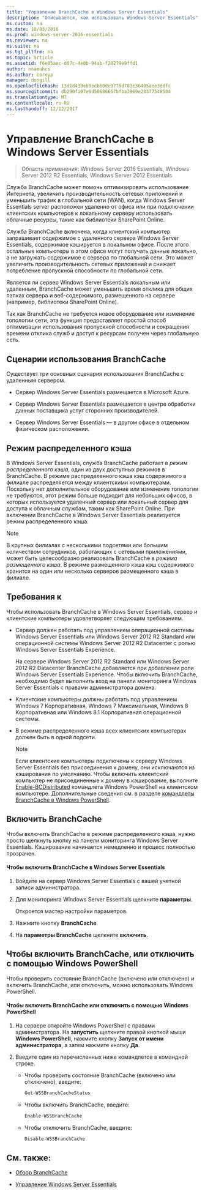 ```yaml
---
title: "Управление BranchCache в Windows Server Essentials"
description: "Описывается, как использовать Windows Server Essentials"
ms.custom: na
ms.date: 10/03/2016
ms.prod: windows-server-2016-essentials
ms.reviewer: na
ms.suite: na
ms.tgt_pltfrm: na
ms.topic: article
ms.assetid: f6e05aec-d07c-4e0b-94ab-f20279e9ffd1
author: nnamuhcs
ms.author: coreyp
manager: dongill
ms.openlocfilehash: 13d1d439eb9eeb60de9779d783e36405aee3ddfc
ms.sourcegitcommit: db290fa07e9d50686667bfba3969e20377548504
ms.translationtype: MT
ms.contentlocale: ru-RU
ms.lasthandoff: 12/12/2017
---
```

# <a name="manage-branchcache-in-windows-server-essentials"></a>Управление BranchCache в Windows Server Essentials

>Область применения: Windows Server 2016 Essentials, Windows Server 2012 R2 Essentials, Windows Server 2012 Essentials

Служба BranchCache может помочь оптимизировать использование Интернета, увеличить производительность сетевых приложений и уменьшить трафик в глобальной сети (WAN), когда Windows Server Essentials server расположен удаленно от офиса или при подключении клиентских компьютеров к локальному серверу использовать облачные ресурсы, такие как библиотеки SharePoint Online.  
  
 Служба BranchCache включена, когда клиентский компьютер запрашивает содержимое с удаленного сервера Windows Server Essentials, содержимое кэшируется в локальном офисе. После этого остальные компьютеры в этом офисе могут получать данные локально, а не загружать содержимое с сервера по глобальной сети. Это может увеличить производительность сетевых приложений и снижает потребление пропускной способности по глобальной сети.  
  
 Является ли сервер Windows Server Essentials локальным или удаленным, BranchCache может уменьшить время отклика для общих папках сервера и веб-содержимого, размещенного на сервере (например, библиотеки SharePoint Online).  
  
 Так как BranchCache не требуется новое оборудование или изменение топологии сети, эта функция предоставляет простой способ оптимизации использования пропускной способности и сокращения времени отклика служб и доступ к ресурсам получен через глобальную сеть.  
  
## <a name="branchcache-scenarios"></a>Сценарии использования BranchCache  
 Существует три основных сценария использования BranchCache с удаленным сервером.  
  
-   Сервер Windows Server Essentials размещается в Microsoft Azure.  
  
-   Сервер Windows Server Essentials размещается в центре обработки данных поставщика услуг сторонних производителей.  
  
-   Сервер Windows Server Essentials — в другом офисе в отдельном физическом расположении.  
  
## <a name="distributed-cache-mode"></a>Режим распределенного кэша  
 В Windows Server Essentials, служба BranchCache работает в *режим распределенного кэша*, один из двух доступных режимов в BranchCache. В режиме распределенного кэша кэш содержимого в филиале распределяется между клиентскими компьютерами. Поскольку нет дополнительное оборудование или изменение топологии не требуются, этот режим больше подходит для небольших офисов, в которых используется удаленный сервер или локальный сервер для доступа к облачным службам, таким как SharePoint Online. При включении BranchCache в Windows Server Essentials реализуется режим распределенного кэша.  
  
> [!NOTE]
>  В крупных филиалах с несколькими подсетями или большим количеством сотрудников, работающих с сетевыми приложениями, может быть целесообразно реализовать BranchCache в *режима размещенного кэша*. В режиме размещенного кэша кэш содержимого хранится на один или несколько серверов размещенного кэша в филиале.
  
## <a name="requirements"></a>Требования к  
 Чтобы использовать BranchCache в Windows Server Essentials, сервер и клиентские компьютеры удовлетворяет следующим требованиям.  
  
-   Сервер должен работать под управлением операционной системы Windows Server Essentials или Windows Server 2012 R2 Standard или операционной системы Windows Server 2012 R2 Datacenter с ролью Windows Server Essentials Experience.  
  
     На сервере Windows Server 2012 R2 Standard или Windows Server 2012 R2 Datacenter BranchCache добавляется при добавлении роли Windows Server Essentials Experience. Чтобы включить BranchCache, необходимо будет выполнить вход на панели мониторинга Windows Server Essentials с правами администратора домена.  
  
-   Клиентские компьютеры должны работать под управлением Windows 7 Корпоративная, Windows 7 Максимальная, Windows 8 Корпоративная или Windows 8.1 Корпоративная операционной системы.  
  
-   В режиме распределенного кэша всех клиентских компьютерах должен быть в одной подсети.  
  
    > [!NOTE]
    >  Если клиентские компьютеры подключены к серверу Windows Server Essentials без присоединения к домену, они исключаются из кэширования по умолчанию. Чтобы включить клиентский компьютер не присоединенные к домену в кэширование, выполните [Enable-BCDistributed](https://technet.microsoft.com/library/hh848398.aspx) командлета Windows PowerShell на клиентском компьютере. Дополнительные сведения см. в разделе [командлеты BranchCache в Windows PowerShell](https://technet.microsoft.com/library/hh848392.aspx).  
 
  
## <a name="turn-branchcache-on"></a>Включить BranchCache  
 Чтобы включить BranchCache в режиме распределенного кэша, нужно просто щелкнуть кнопку на панели мониторинга Windows Server Essentials. Кэширование начинается немедленно и процесс полностью прозрачен.  
  
#### <a name="to-turn-on-branchcache-in-windows-server-essentials"></a>Чтобы включить BranchCache в Windows Server Essentials  
  
1.  Войдите на сервер Windows Server Essentials с вашей учетной записи администратора.  
  
2.  Для мониторинга Windows Server Essentials щелкните **параметры**.  
  
     Откроется мастер настройки параметров.  
  
3.  Нажмите кнопку **BranchCache**.  
  
4.  На **параметры BranchCache** щелкните **включить**.  
  
## <a name="use-windows-powershell-to-turn-branchcache-on-or-off"></a>Чтобы включить BranchCache, или отключить с помощью Windows PowerShell  
 Чтобы проверить состояние BranchCache (включено или отключено) и включить BranchCache, или отключить, можно использовать Windows PowerShell.  
  
#### <a name="to-turn-branchcache-on-or-off-using-windows-powershell"></a>Чтобы включить BranchCache или отключить с помощью Windows PowerShell  
  
1.  На сервере откройте Windows PowerShell с правами администратора. На **запустить** щелкните правой кнопкой мыши **Windows PowerShell**, нажмите кнопку **Запуск от имени администратора**, а затем нажмите кнопку **Да**.  
  
2.  Введите один из перечисленных ниже командлетов в командной строке.  
  
    -   Чтобы проверить состояние BranchCache (включено или отключено), введите:  
  
        ```powershell  
        Get-WSSBranchCacheStatus  
        ```  
  
    -   Чтобы включить BranchCache, введите:  
  
        ```powershell  
        Enable-WSSBranchCache  
        ```  
  
    -   Чтобы отключить BranchCache, введите:  
  
        ```powershell  
        Disable-WSSBranchCache  
        ```  
  
## <a name="see-also"></a>См. также:  
    
-   [Обзор BranchCache](https://technet.microsoft.com/library/hh831696.aspx)  
  
-   [Управление Windows Server Essentials](Manage-Windows-Server-Essentials.md)
